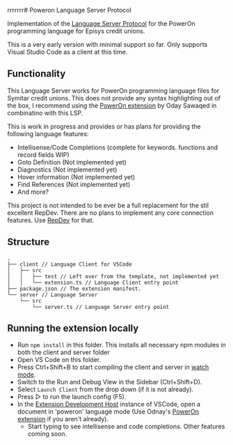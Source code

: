 rrrrrrr# Poweron Language Server Protocol

Implementation of the [Language Server Protocol](https://github.com/Microsoft/language-server-protocol) for the PowerOn programming language for Episys credit unions.

This is a very early version with minimal support so far. Only supports Visual Studio Code as a client at this time.

## Functionality

This Language Server works for PowerOn programming language files for Symitar credit unions. This does not provide any syntax highlighting out of the box, I recommend using the [PowerOn extension](https://marketplace.visualstudio.com/items?itemName=0sawaqed.poweron) by Oday Sawaqed in combinatino with this LSP.

This is work in progress and provides or has plans for providing the following language features:

- Intellisense/Code Completions (complete for keywords. functions and record fields WIP)
- Goto Definition (Not implemented yet)
- Diagnostics (Not implemented yet)
- Hover information (Not implemented yet)
- Find References (Not implemented yet)
- And more?

This project is not intended to be ever be a full replacement for the stil excellent RepDev. There are no plans to implement any core connection features. Use [RepDev](https://github.com/jakepoz/RepDev) for that.

## Structure

```
.
├── client // Language Client for VSCode
│   ├── src
│   │   ├── test // Left over from the template, not implemented yet
│   │   └── extension.ts // Language Client entry point
├── package.json // The extension manifest.
└── server // Language Server
    └── src
        └── server.ts // Language Server entry point
```

## Running the extension locally

- Run `npm install` in this folder. This installs all necessary npm modules in both the client and server folder
- Open VS Code on this folder.
- Press Ctrl+Shift+B to start compiling the client and server in [watch mode](https://code.visualstudio.com/docs/editor/tasks#:~:text=The%20first%20entry%20executes,the%20HelloWorld.js%20file.).
- Switch to the Run and Debug View in the Sidebar (Ctrl+Shift+D).
- Select `Launch Client` from the drop down (if it is not already).
- Press ▷ to run the launch config (F5).
- In the [Extension Development Host](https://code.visualstudio.com/api/get-started/your-first-extension#:~:text=Then%2C%20inside%20the%20editor%2C%20press%20F5.%20This%20will%20compile%20and%20run%20the%20extension%20in%20a%20new%20Extension%20Development%20Host%20window.) instance of VSCode, open a document in 'poweron' language mode (Use Odnay's [PowerOn extension](https://marketplace.visualstudio.com/items?itemName=0sawaqed.poweron) if you aren't already).
  - Start typing to see intellisense and code completions. Other features coming soon.
